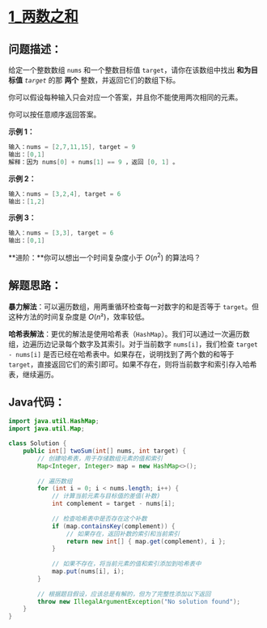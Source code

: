 # [1_两数之和](https://leetcode.cn/problems/two-sum/)

## 问题描述：

给定一个整数数组 `nums` 和一个整数目标值 `target`，请你在该数组中找出 **和为目标值** *`target`* 的那 **两个** 整数，并返回它们的数组下标。

你可以假设每种输入只会对应一个答案，并且你不能使用两次相同的元素。

你可以按任意顺序返回答案。

**示例 1：**

```java
输入：nums = [2,7,11,15], target = 9
输出：[0,1]
解释：因为 nums[0] + nums[1] == 9 ，返回 [0, 1] 。
```

**示例 2：**

```java
输入：nums = [3,2,4], target = 6
输出：[1,2]
```

**示例 3：**

```java
输入：nums = [3,3], target = 6
输出：[0,1]
```

**进阶：**你可以想出一个时间复杂度小于 $O(n^2)$ 的算法吗？

## 解题思路：

**暴力解法**：可以遍历数组，用两重循环检查每一对数字的和是否等于 `target`。但这种方法的时间复杂度是 $O(n²)$，效率较低。

**哈希表解法**：更优的解法是使用哈希表（`HashMap`）。我们可以通过一次遍历数组，边遍历边记录每个数字及其索引。对于当前数字 `nums[i]`，我们检查 `target - nums[i]` 是否已经在哈希表中。如果存在，说明找到了两个数的和等于 `target`，直接返回它们的索引即可。如果不存在，则将当前数字和索引存入哈希表，继续遍历。

## Java代码：

```java
import java.util.HashMap;
import java.util.Map;

class Solution {
    public int[] twoSum(int[] nums, int target) {
        // 创建哈希表，用于存储数组元素的值和索引
        Map<Integer, Integer> map = new HashMap<>();
        
        // 遍历数组
        for (int i = 0; i < nums.length; i++) {
            // 计算当前元素与目标值的差值(补数)
            int complement = target - nums[i];
            
            // 检查哈希表中是否存在这个补数
            if (map.containsKey(complement)) {
                // 如果存在，返回补数的索引和当前索引
                return new int[] { map.get(complement), i };
            }
            
            // 如果不存在，将当前元素的值和索引添加到哈希表中
            map.put(nums[i], i);
        }
        
        // 根据题目假设，应该总是有解的，但为了完整性添加以下返回
        throw new IllegalArgumentException("No solution found");
    }
}
```
